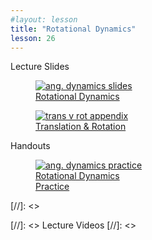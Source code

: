 ```yaml
---
#layout: lesson
title: "Rotational Dynamics"
lesson: 26
---
```


<div class="heading3"> Lecture Slides </div>

<div class="thumb_container">

  <a href="https://drive.google.com/file/d/1C_FFk9qxDdhK5p3LWvCtkMbJJy-BGm1M/view" target="_blank">
    <figure class="thumblink">
      <img class="thumblink-img" src="{{site.baseurl}}/images/thumbs/L26.png" alt="ang. dynamics slides" >
      <figcaption class="thumblink-caption"> Rotational Dynamics </figcaption>
    </figure>
  </a>

  <a href="https://drive.google.com/file/d/1misU51_y5E1w5v1nKhW1p6CbBBcPqKTO/view" target="_blank">
    <figure class="thumblink">
      <img class="thumblink-img" src="{{site.baseurl}}/images/thumbs/L26b.png" alt="trans v rot appendix" >
      <figcaption class="thumblink-caption"> Translation & Rotation </figcaption>
    </figure>
  </a>

</div>


<div class="heading3">
  Handouts
</div>

<div class="thumb_container">

  <a href="{{site.baseurl}}/handouts/h25_RotationalDynamics.pdf" target="_blank">
    <figure class="thumblink">
      <img class="thumblink-img-portrait" src="{{site.baseurl}}/images/thumbs/H25.png" alt="ang. dynamics practice" >
      <figcaption class="thumblink-caption"> Rotational Dynamics <br> Practice </figcaption>
    </figure>
  </a>

</div>


[//]: <><div class="heading3">
[//]: <>  Lecture Videos
[//]: <></div>

